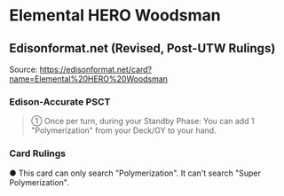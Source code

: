 # Elemental HERO Woodsman

## Edisonformat.net (Revised, Post-UTW Rulings)

Source: https://edisonformat.net/card?name=Elemental%20HERO%20Woodsman

### Edison-Accurate PSCT

> ① Once per turn, during your Standby Phase: You can add 1 "Polymerization" from your Deck/GY to your hand.

### Card Rulings

● This card can only search "Polymerization". It can't search "Super Polymerization".
            